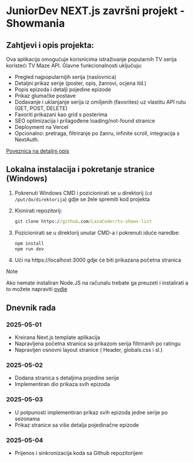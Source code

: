 # JuniorDev NEXT.js završni projekt - Showmania

## Zahtjevi i opis projekta:
Ova aplikacija omogućuje korisnicima istraživanje popularnih TV serija koristeći TV Maze API. Glavne funkcionalnosti uključuju:
* Pregled najpopularnijih serija (naslovnica)
* Detaljni prikaz serije (poster, opis, žanrovi, ocjena itd.)
* Popis epizoda i detalji pojedine epizode
* Prikaz glumačke postave
* Dodavanje i uklanjanje serija iz omiljenih (favorites) uz vlastitu API rutu (GET, POST, DELETE)
* Favoriti prikazani kao grid s posterima
* SEO optimizacija i prilagođene loading/not-found stranice
* Deployment na Vercel
* Opcionalno: pretraga, filtriranje po žanru, infinite scroll, integracija s NextAuth.

[Poveznica na detaljni opis](https://edit-react-docs.vercel.app/next_03/zadatak)


## Lokalna instalacija i pokretanje stranice (Windows)
1. Pokrenuti Windows CMD i pozicionirati se u direktorij (`cd /put/do/direktorija`) gdje se žele spremiti kod projekta
2. Klonirati repozitorij:
   
   ```cmd
   git clone https://github.com/LazaCoder/tv-shows-list
   ```
   
3. Pozicionirati se u direktorij unutar CMD-a i pokrenuti iduće naredbe:
   ```cmd
   npm install
   npm run dev
   ```
   
4. Ući na https://localhost:3000 gdje će biti prikazana početna stranica




> [!NOTE]
> Ako nemate instaliran Node.JS na računalu trebate ga preuzeti i instalirati a to možete napraviti [ovdje](https://nodejs.org/en)


## Dnevnik rada

### 2025-05-01
- Kreirana Next.js template aplikacija
- Napravljena početna stranica sa prikazom serija filtriranih po ratingu
- Napravljen osnovni layout stranice ( Header, globals.css i sl.)

### 2025-05-02
- Dodana stranica s detaljima pojedine serije
- Implementiran dio prikaza svih epizoda

### 2025-05-03
- U potpunosti implementiran prikaz svih epizoda jedne serije po sezonama
- Prikaz stranice sa više detalja pojedinačne epizode

### 2025-05-04
- Prijenos i sinkronizacija koda sa Github repozitorijem




